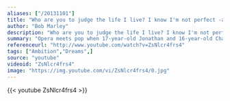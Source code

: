 ```yaml
---
aliases: ["/20131101"]
title: "Who are you to judge the life I live? I know I'm not perfect -and I don't live to be- but before you start pointing fingers... make sure your hands are clean!"
author: "Bob Marley"
description: "Who are you to judge the life I live? I know I'm not perfect -and I don't live to be- but before you start pointing fingers... make sure your hands are clean! - Bob Marley quotes from GetInspired365.com"
summary: "Opera meets pop when 17-year-old Jonathan and 16-year-old Charlotte sing together. But can the duo convince Britain's Got Talent Judges Simon Cowell, David Walliams, Amanda Holden and Alesha Dixon they've got what it takes to wow the nation?"
referenceurl: "http://www.youtube.com/watch?v=ZsNlcr4frs4"
tags: ["Ambition","Dreams",]
source: "youtube"
videoid: "ZsNlcr4frs4"
image: "https://img.youtube.com/vi/ZsNlcr4frs4/0.jpg"
---
```


{{< youtube ZsNlcr4frs4 >}}
